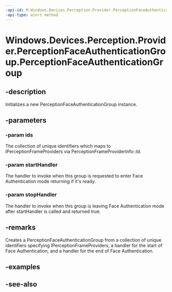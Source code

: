----api-id: M:Windows.Devices.Perception.Provider.PerceptionFaceAuthenticationGroup.#ctor(Windows.Foundation.Collections.IIterable{System.String},Windows.Devices.Perception.Provider.PerceptionStartFaceAuthenticationHandler,Windows.Devices.Perception.Provider.PerceptionStopFaceAuthenticationHandler)
-api-type: winrt method
---<!-- Method syntaxpublic PerceptionFaceAuthenticationGroup(Windows.Foundation.Collections.IIterable<System.String> ids, Windows.Devices.Perception.Provider.PerceptionStartFaceAuthenticationHandler startHandler, Windows.Devices.Perception.Provider.PerceptionStopFaceAuthenticationHandler stopHandler)--># Windows.Devices.Perception.Provider.PerceptionFaceAuthenticationGroup.PerceptionFaceAuthenticationGroup## -descriptionInitializes a new PerceptionFaceAuthenticationGroup instance.## -parameters### -param idsThe collection of unique identifiers which maps to IPerceptionFrameProviders via PerceptionFrameProviderInfo::Id.### -param startHandlerThe handler to invoke when this group is requested to enter Face Authentication mode returning if it's ready.### -param stopHandlerThe handler to invoke when this group is leaving Face Authentication mode after startHandler is called and returned true.## -remarksCreates a PerceptionFaceAuthenticationGroup from a collection of unique identifiers specifying IPerceptionFrameProviders, a handler for the start of Face Authentication, and a handler for the end of Face Authentication.## -examples## -see-also